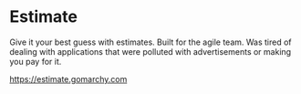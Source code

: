 # Estimate
Give it your best guess with estimates. Built for the agile team. Was tired of dealing with
applications that were polluted with advertisements or making you pay for it.

https://estimate.gomarchy.com

